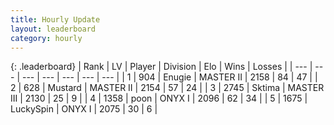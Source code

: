 ```yaml
---
title: Hourly Update
layout: leaderboard
category: hourly
---
```


{: .leaderboard}
| Rank | LV | Player | Division | Elo | Wins | Losses |
| --- | --- | --- | --- | --- | --- | --- |
| <span data-change="1">1</span> | 904 | <span title="ID: 623502">Enugie</span> | MASTER II | <span data-change="0">2158</span> | <span data-change="0">84</span> | <span data-change="0">47</span> |
| <span data-change="-1">2</span> | 628 | <span title="ID: 611082">Mustard</span> | MASTER II | <span data-change="-7">2154</span> | <span data-change="3">57</span> | <span data-change="2">24</span> |
| <span data-change="0">3</span> | 2745 | <span title="ID: 353063">Sktima</span> | MASTER III | <span data-change="30">2130</span> | <span data-change="6">25</span> | <span data-change="2">9</span> |
| <span data-change="0">4</span> | 1358 | <span title="ID: 540690">poon</span> | ONYX I | <span data-change="15">2096</span> | <span data-change="2">62</span> | <span data-change="1">34</span> |
| <span data-change="0">5</span> | 1675 | <span title="ID: 498412">LuckySpin</span> | ONYX I | <span data-change="0">2075</span> | <span data-change="0">30</span> | <span data-change="0">6</span> |